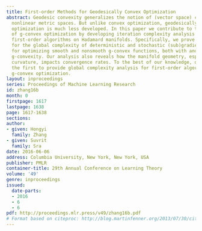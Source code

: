```yaml
---
title: First-order Methods for Geodesically Convex Optimization
abstract: Geodesic convexity generalizes the notion of (vector space) convexity to
  nonlinear metric spaces. But unlike convex optimization, geodesically convex (g-convex)
  optimization is much less developed. In this paper we contribute to the understanding
  of g-convex optimization by developing iteration complexity analysis for several
  first-order algorithms on Hadamard manifolds. Specifically, we prove upper bounds
  for the global complexity of deterministic and stochastic (sub)gradient methods
  for optimizing smooth and nonsmooth g-convex functions, both with and without strong
  g-convexity. Our analysis also reveals how the manifold geometry, especially \emphsectional
  curvature, impacts convergence rates. To the best of our knowledge, our work is
  the first to provide global complexity analysis for first-order algorithms for general
  g-convex optimization.
layout: inproceedings
series: Proceedings of Machine Learning Research
id: zhang16b
month: 0
firstpage: 1617
lastpage: 1638
page: 1617-1638
sections: 
author:
- given: Hongyi
  family: Zhang
- given: Suvrit
  family: Sra
date: 2016-06-06
address: Columbia University, New York, New York, USA
publisher: PMLR
container-title: 29th Annual Conference on Learning Theory
volume: '49'
genre: inproceedings
issued:
  date-parts:
  - 2016
  - 6
  - 6
pdf: http://proceedings.mlr.press/v49/zhang16b.pdf
# Format based on citeproc: http://blog.martinfenner.org/2013/07/30/citeproc-yaml-for-bibliographies/
---
```

